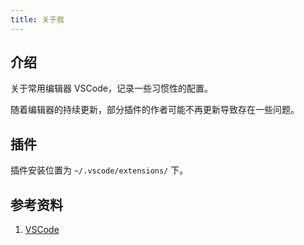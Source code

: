 ```yaml
---
title: 关于我
---
```


## 介绍

关于常用编辑器 VSCode，记录一些习惯性的配置。

随着编辑器的持续更新，部分插件的作者可能不再更新导致存在一些问题。

## 插件

插件安装位置为 `~/.vscode/extensions/` 下。

## 参考资料

1. [VSCode](https://code.visualstudio.com/docs)
